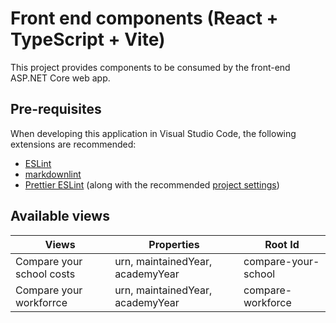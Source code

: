 # Front end components (React + TypeScript + Vite)

This project provides components to be consumed by the front-end ASP.NET Core web app.

## Pre-requisites

When developing this application in Visual Studio Code, the following extensions are recommended:

- [ESLint](https://marketplace.visualstudio.com/items?itemName=dbaeumer.vscode-eslint)
- [markdownlint](https://marketplace.visualstudio.com/items?itemName=DavidAnson.vscode-markdownlint)
- [Prettier ESLint](https://marketplace.visualstudio.com/items?itemName=rvest.vs-code-prettier-eslint) (along with the recommended [project settings](https://marketplace.visualstudio.com/items?itemName=rvest.vs-code-prettier-eslint#project-settings))

## Available views

| Views                     | Properties                         | Root Id              |
|---------------------------|------------------------------------|----------------------|
| Compare your school costs | urn, maintainedYear, academyYear   | compare-your-school  |
| Compare your workforrce   | urn, maintainedYear, academyYear   | compare-workforce    |